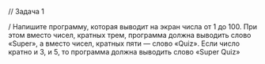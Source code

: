 // Задача 1

/ Напишите программу, которая выводит на экран числа от 1 до 100. При этом вместо чисел, кратных трем, программа должна выводить слово «Super», а вместо чисел, кратных пяти — слово «Quiz». Если число кратно и 3, и 5, то программа должна выводить слово «Super Quiz»

